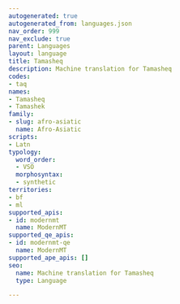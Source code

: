```yaml
---
autogenerated: true
autogenerated_from: languages.json
nav_order: 999
nav_exclude: true
parent: Languages
layout: language
title: Tamasheq
description: Machine translation for Tamasheq
codes:
- taq
names:
- Tamasheq
- Tamashek
family:
- slug: afro-asiatic
  name: Afro-Asiatic
scripts:
- Latn
typology:
  word_order:
  - VSO
  morphosyntax:
  - synthetic
territories:
- bf
- ml
supported_apis:
- id: modernmt
  name: ModernMT
supported_qe_apis:
- id: modernmt-qe
  name: ModernMT
supported_ape_apis: []
seo:
  name: Machine translation for Tamasheq
  type: Language

---
```


